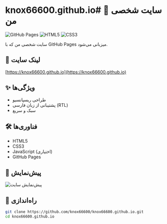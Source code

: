 # knox66600.github.io# 🌟 سایت شخصی من

![GitHub Pages](https://img.shields.io/badge/GitHub%20Pages-222?logo=github)
![HTML5](https://img.shields.io/badge/HTML5-E34F26?logo=html5)
![CSS3](https://img.shields.io/badge/CSS3-1572B6?logo=css3)

سایت شخصی من که با GitHub Pages میزبانی می‌شود.

## 🔗 لینک سایت
[https://knox66600.github.io](https://knox66600.github.io)

## ✨ ویژگی‌ها
- طراحی ریسپانسیو
- پشتیبانی از زبان فارسی (RTL)
- سبک و سریع

## 🛠️ فناوری‌ها
- HTML5
- CSS3
- JavaScript (اختیاری)
- GitHub Pages

## 📸 پیش‌نمایش
![پیش‌نمایش سایت](images/screenshot.png)

## 🚀 راه‌اندازی
```bash
git clone https://github.com/knox66600/knox66600.github.io.git
cd knox66600.github.io
